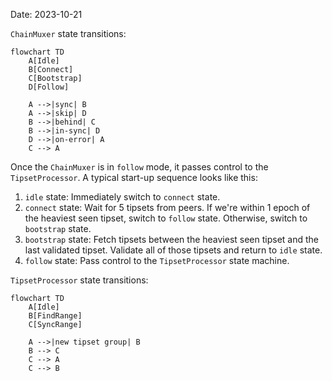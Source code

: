 Date: 2023-10-21

`ChainMuxer` state transitions:

```mermaid
flowchart TD
    A[Idle]
    B[Connect]
    C[Bootstrap]
    D[Follow]

    A -->|sync| B
    A -->|skip| D
    B -->|behind| C
    B -->|in-sync| D
    D -->|on-error| A
    C --> A
```

Once the `ChainMuxer` is in `follow` mode, it passes control to the
`TipsetProcessor`. A typical start-up sequence looks like this:

1. `idle` state: Immediately switch to `connect` state.
2. `connect` state: Wait for 5 tipsets from peers. If we're within 1 epoch of
   the heaviest seen tipset, switch to `follow` state. Otherwise, switch to
   `bootstrap` state.
3. `bootstrap` state: Fetch tipsets between the heaviest seen tipset and the
   last validated tipset. Validate all of those tipsets and return to `idle`
   state.
4. `follow` state: Pass control to the `TipsetProcessor` state machine.

`TipsetProcessor` state transitions:

```mermaid
flowchart TD
    A[Idle]
    B[FindRange]
    C[SyncRange]

    A -->|new tipset group| B
    B --> C
    C --> A
    C --> B
```
